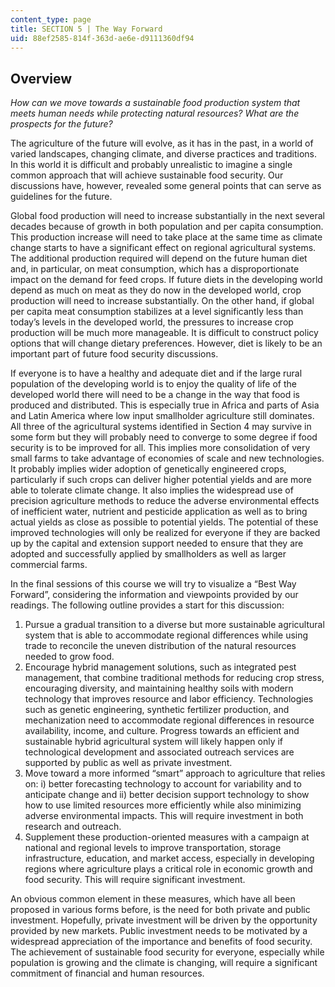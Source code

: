 ```yaml
---
content_type: page
title: SECTION 5 | The Way Forward
uid: 88ef2585-814f-363d-ae6e-d9111360df94
---
```


Overview
--------

_How can we move towards a sustainable food production system that meets human needs while protecting natural resources? What are the prospects for the future?_

The agriculture of the future will evolve, as it has in the past, in a world of varied landscapes, changing climate, and diverse practices and traditions. In this world it is difficult and probably unrealistic to imagine a single common approach that will achieve sustainable food security. Our discussions have, however, revealed some general points that can serve as guidelines for the future.

Global food production will need to increase substantially in the next several decades because of growth in both population and per capita consumption. This production increase will need to take place at the same time as climate change starts to have a significant effect on regional agricultural systems. The additional production required will depend on the future human diet and, in particular, on meat consumption, which has a disproportionate impact on the demand for feed crops. If future diets in the developing world depend as much on meat as they do now in the developed world, crop production will need to increase substantially. On the other hand, if global per capita meat consumption stabilizes at a level significantly less than today’s levels in the developed world, the pressures to increase crop production will be much more manageable. It is difficult to construct policy options that will change dietary preferences. However, diet is likely to be an important part of future food security discussions.

If everyone is to have a healthy and adequate diet and if the large rural population of the developing world is to enjoy the quality of life of the developed world there will need to be a change in the way that food is produced and distributed. This is especially true in Africa and parts of Asia and Latin America where low input smallholder agriculture still dominates. All three of the agricultural systems identified in Section 4 may survive in some form but they will probably need to converge to some degree if food security is to be improved for all. This implies more consolidation of very small farms to take advantage of economies of scale and new technologies. It probably implies wider adoption of genetically engineered crops, particularly if such crops can deliver higher potential yields and are more able to tolerate climate change. It also implies the widespread use of precision agriculture methods to reduce the adverse environmental effects of inefficient water, nutrient and pesticide application as well as to bring actual yields as close as possible to potential yields. The potential of these improved technologies will only be realized for everyone if they are backed up by the capital and extension support needed to ensure that they are adopted and successfully applied by smallholders as well as larger commercial farms.

In the final sessions of this course we will try to visualize a “Best Way Forward”, considering the information and viewpoints provided by our readings. The following outline provides a start for this discussion:

1.  Pursue a gradual transition to a diverse but more sustainable agricultural system that is able to accommodate regional differences while using trade to reconcile the uneven distribution of the natural resources needed to grow food.
2.  Encourage hybrid management solutions, such as integrated pest management, that combine traditional methods for reducing crop stress, encouraging diversity, and maintaining healthy soils with modern technology that improves resource and labor efficiency. Technologies such as genetic engineering, synthetic fertilizer production, and mechanization need to accommodate regional differences in resource availability, income, and culture. Progress towards an efficient and sustainable hybrid agricultural system will likely happen only if technological development and associated outreach services are supported by public as well as private investment.
3.  Move toward a more informed “smart” approach to agriculture that relies on: i) better forecasting technology to account for variability and to anticipate change and ii) better decision support technology to show how to use limited resources more efficiently while also minimizing adverse environmental impacts. This will require investment in both research and outreach.
4.  Supplement these production-oriented measures with a campaign at national and regional levels to improve transportation, storage infrastructure, education, and market access, especially in developing regions where agriculture plays a critical role in economic growth and food security. This will require significant investment.

An obvious common element in these measures, which have all been proposed in various forms before, is the need for both private and public investment. Hopefully, private investment will be driven by the opportunity provided by new markets. Public investment needs to be motivated by a widespread appreciation of the importance and benefits of food security. The achievement of sustainable food security for everyone, especially while population is growing and the climate is changing, will require a significant commitment of financial and human resources.